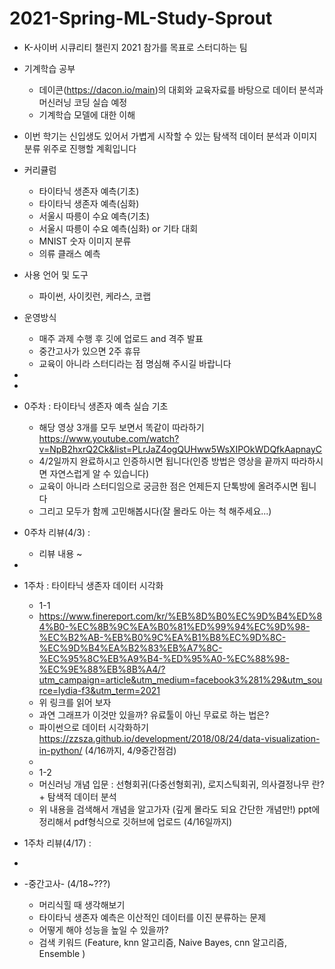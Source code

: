 # 2021-Spring-ML-Study-Sprout
- K-사이버 시큐리티 챌린지 2021 참가를 목표로 스터디하는 팀
- 기계학습 공부
  - 데이콘(https://dacon.io/main)의 대회와 교육자료를 바탕으로 데이터 분석과 머신러닝 코딩 실습 예정
  - 기계학습 모델에 대한 이해

- 이번 학기는 신입생도 있어서 가볍게 시작할 수 있는 탐색적 데이터 분석과 이미지 분류 위주로 진행할 계획입니다
- 커리큘럼
  - 타이타닉 생존자 예측(기초)
  - 타이타닉 생존자 예측(심화)
  - 서울시 따릉이 수요 예측(기초)
  - 서울시 따릉이 수요 예측(심화) or 기타 대회
  - MNIST 숫자 이미지 분류 
  - 의류 클래스 예측

- 사용 언어 및 도구
  - 파이썬, 사이킷런, 케라스, 코랩

- 운영방식
  - 매주 과제 수행 후 깃에 업로드 and 격주 발표
  - 중간고사가 있으면 2주 휴뮤
  - 교육이 아니라 스터디라는 점 명심해 주시길 바랍니다

-
-
- 0주차 : 타이타닉 생존자 예측 실습 기초
  - 해당 영상 3개를 모두 보면서 똑같이 따라하기 https://www.youtube.com/watch?v=NpB2hxrQ2Ck&list=PLrJaZ4ogQUHww5WsXIPOkWDQfkAapnayC
  - 4/2일까지 완료하시고 인증하시면 됩니다(인증 방법은 영상을 끝까지 따라하시면 자연스럽게 알 수 있습니다)
  - 교육이 아니라 스터디임으로 궁금한 점은 언제든지 단톡방에 올려주시면 됩니다
  - 그리고 모두가 함께 고민해봅시다(잘 몰라도 아는 척 해주세요...)
- 0주차 리뷰(4/3) :
  - 리뷰 내용 ~
-
- 1주차 : 타이타닉 생존자 데이터 시각화
  - 1-1
  - https://www.finereport.com/kr/%EB%8D%B0%EC%9D%B4%ED%84%B0-%EC%8B%9C%EA%B0%81%ED%99%94%EC%9D%98-%EC%B2%AB-%EB%B0%9C%EA%B1%B8%EC%9D%8C-%EC%9D%B4%EA%B2%83%EB%A7%8C-%EC%95%8C%EB%A9%B4-%ED%95%A0-%EC%88%98-%EC%9E%88%EB%8B%A4/?utm_campaign=article&utm_medium=facebook3%281%29&utm_source=lydia-f3&utm_term=2021 
  - 위 링크를 읽어 보자
  - 과연 그래프가 이것만 있을까? 유료툴이 아닌 무료로 하는 법은?
  - 파이썬으로 데이터 시각화하기 https://zzsza.github.io/development/2018/08/24/data-visualization-in-python/ (4/16까지, 4/9중간점검)
  -
  - 1-2
  - 머신러닝 개념 입문 : 선형회귀(다중선형회귀), 로지스틱회귀, 의사결정나무 란? + 탐색적 데이터 분석
  - 위 내용을 검색해서 개념을 알고가자 (깊게 몰라도 되요 간단한 개념만!) ppt에 정리해서 pdf형식으로 깃허브에 업로드 (4/16일까지)
- 1주차 리뷰(4/17) :
-
- -중간고사- (4/18~???)
  - 머리식힐 때 생각해보기
  - 타이타닉 생존자 예측은 이산적인 데이터를 이진 분류하는 문제
  - 어떻게 해야 성능을 높일 수 있을까?
  - 검색 키워드 (Feature, knn 알고리즘, Naive Bayes, cnn 알고리즘, Ensemble )
